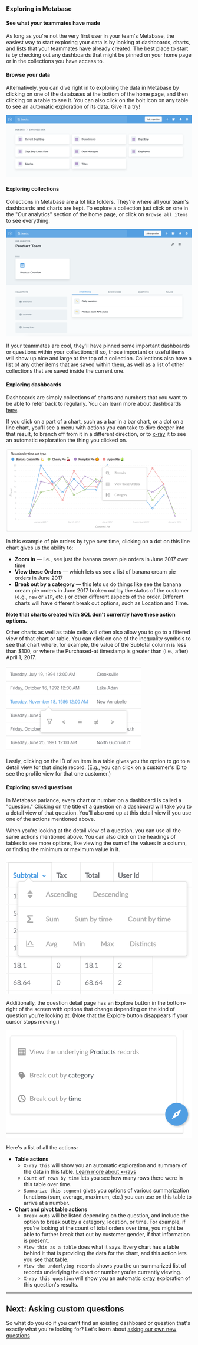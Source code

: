 ### Exploring in Metabase

#### See what your teammates have made
As long as you're not the very first user in your team's Metabase, the easiest way to start exploring your data is by looking at dashboards, charts, and lists that your teammates have already created. The best place to start is by checking out any dashboards that might be pinned on your home page or in the collections you have access to.

#### Browse your data
Alternatively, you can dive right in to exploring the data in Metabase by clicking on one of the databases at the bottom of the home page, and then clicking on a table to see it. You can also click on the bolt icon on any table to see an automatic exploration of its data. Give it a try!

![Browse data](./images/browse-data.png)

#### Exploring collections
Collections in Metabase are a lot like folders. They're where all your team's dashboards and charts are kept. To explore a collection just click on one in the "Our analytics" section of the home page, or click on `Browse all items` to see everything.

![A collection](./images/collection-detail.png)

If your teammates are cool, they'll have pinned some important dashboards or questions within your collections; if so, those important or useful items will show up nice and large at the top of a collection. Collections also have a list of any other items that are saved within them, as well as a list of other collections that are saved inside the current one.

#### Exploring dashboards
Dashboards are simply collections of charts and numbers that you want to be able to refer back to regularly. You can learn more about dashboards [here](07-dashboards.md).

If you click on a part of a chart, such as a bar in a bar chart, or a dot on a line chart, you'll see a menu with actions you can take to dive deeper into that result, to branch off from it in a different direction, or to [x-ray](14-x-rays.md) it to see an automatic exploration the thing you clicked on.

![Drill through](images/drill-through/drill-through.png)

In this example of pie orders by type over time, clicking on a dot on this line chart gives us the ability to:
- **Zoom in** — i.e., see just the banana cream pie orders in June 2017 over time
- **View these Orders** — which lets us see a list of banana cream pie orders in June 2017
- **Break out by a category** — this lets us do things like see the banana cream pie orders in June 2017 broken out by the status of the customer (e.g., `new` or `VIP`, etc.) or other different aspects of the order. Different charts will have different break out options, such as Location and Time.

**Note that charts created with SQL don't currently have these action options.**

Other charts as well as table cells will often also allow you to go to a filtered view of that chart or table. You can click on one of the inequality symbols to see that chart where, for example, the value of the Subtotal column is less than $100, or where the Purchased-at timestamp is greater than (i.e., after) April 1, 2017.

![Inequality filters](images/drill-through/inequality-filters.png)

Lastly, clicking on the ID of an item in a table gives you the option to go to a detail view for that single record. (E.g., you can click on a customer's ID to see the profile view for that one customer.)

#### Exploring saved questions
In Metabase parlance, every chart or number on a dashboard is called a "question." Clicking on the title of a question on a dashboard will take you to a detail view of that question. You'll also end up at this detail view if you use one of the actions mentioned above.

When you're looking at the detail view of a question, you can use all the same actions mentioned above. You can also click on the headings of tables to see more options, like viewing the sum of the values in a column, or finding the minimum or maximum value in it.

![Heading actions](images/drill-through/heading-actions.png)

Additionally, the question detail page has an Explore button in the bottom-right of the screen with options that change depending on the kind of question you're looking at. (Note that the Explore button disappears if your cursor stops moving.)

![Action menu](images/drill-through/actions.png)

Here's a list of all the actions:
* **Table actions**
  - `X-ray this` will show you an automatic exploration and summary of the data in this table. [Learn more about x-rays](14-x-rays.md)
  - `Count of rows by time` lets you see how many rows there were in this table over time.
  - `Summarize this segment` gives you options of various summarization functions (sum, average, maximum, etc.) you can use on this table to arrive at a number.
* **Chart and pivot table actions**
  - `Break outs` will be listed depending on the question, and include the option to break out by a category, location, or time. For example, if you're looking at the count of total orders over time, you might be able to further break that out by customer gender, if that information is present.
  - `View this as a table` does what it says. Every chart has a table behind it that is providing the data for the chart, and this action lets you see that table.
  - `View the underlying records` shows you the un-summarized list of records underlying the chart or number you're currently viewing.
  - `X-ray this question` will show you an automatic [x-ray]((14-x-rays.md)) exploration of this question's results.

---

## Next: Asking custom questions
So what do you do if you can't find an existing dashboard or question that's exactly what you're looking for? Let's learn about [asking our own new questions](04-asking-questions.md)
